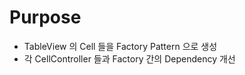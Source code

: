 # Purpose
- TableView 의 Cell 들을 Factory Pattern 으로 생성
- 각 CellController 들과 Factory 간의 Dependency 개선
